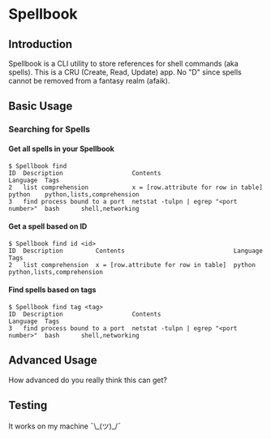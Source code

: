 # Spellbook

## Introduction

Spellbook is a CLI utility to store references for shell commands (aka spells). This is a CRU (Create, Read, Update) app. No "D" since spells cannot be removed from a fantasy realm (afaik).

## Basic Usage

### Searching for Spells

#### Get all spells in your Spellbook

```shell
$ Spellbook find
ID  Description                   Contents                                Language  Tags
2   list comprehension            x = [row.attribute for row in table]    python    python,lists,comprehension
3   find process bound to a port  netstat -tulpn | egrep "<port number>"  bash      shell,networking
```

#### Get a spell based on ID

```shell
$ Spellbook find id <id>
ID  Description         Contents                              Language  Tags
2   list comprehension  x = [row.attribute for row in table]  python    python,lists,comprehension
```

#### Find spells based on tags

```shell
$ Spellbook find tag <tag>
ID  Description                   Contents                                Language  Tags
3   find process bound to a port  netstat -tulpn | egrep "<port number>"  bash      shell,networking
```

## Advanced Usage

How advanced do you really think this can get?

## Testing

It works on my machine ¯\\\_(ツ)_/¯

